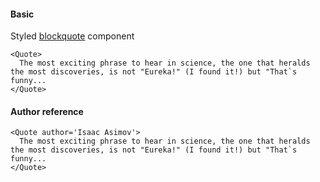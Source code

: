 #### Basic
Styled [blockquote](https://www.w3schools.com/tags/tag_blockquote.asp) component
```
<Quote>
  The most exciting phrase to hear in science, the one that heralds the most discoveries, is not "Eureka!" (I found it!) but "That`s funny...
</Quote>
```

#### Author reference
```
<Quote author='Isaac Asimov'>
  The most exciting phrase to hear in science, the one that heralds the most discoveries, is not "Eureka!" (I found it!) but "That`s funny...
</Quote>
```